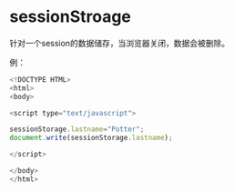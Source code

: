 # sessionStroage

针对一个session的数据储存，当浏览器关闭，数据会被删除。

例：

```javascript
<!DOCTYPE HTML>
<html>
<body>

<script type="text/javascript">

sessionStorage.lastname="Potter";
document.write(sessionStorage.lastname);

</script>

</body>
</html>
```